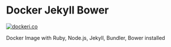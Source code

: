 # Docker Jekyll Bower

[![dockeri.co](http://dockeri.co/image/saiashirwadinformatia/jekyll-bower)](https://registry.hub.docker.com/u/saiashirwadinformatia/jekyll-bower/)

Docker Image with Ruby, Node.js, Jekyll, Bundler, Bower installed